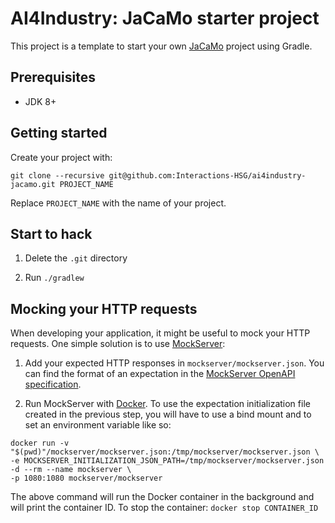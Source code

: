 # AI4Industry: JaCaMo starter project

This project is a template to start your own [JaCaMo](https://github.com/jacamo-lang/jacamo) project using Gradle. 

## Prerequisites

- JDK 8+

## Getting started

Create your project with:

```
git clone --recursive git@github.com:Interactions-HSG/ai4industry-jacamo.git PROJECT_NAME
```

Replace `PROJECT_NAME` with the name of your project.

## Start to hack

1. Delete the `.git` directory

2. Run `./gradlew`

## Mocking your HTTP requests

When developing your application, it might be useful to mock your HTTP requests. One simple solution is to use [MockServer](https://www.mock-server.com/):

1. Add your expected HTTP responses in `mockserver/mockserver.json`. You can find the format of an expectation in the [MockServer OpenAPI specification](https://app.swaggerhub.com/apis/jamesdbloom/mock-server-openapi/5.10.x#/Expectation).

2. Run MockServer with [Docker](https://www.docker.com/). To use the expectation initialization file created in the previous step, you will have to use a bind mount and to set an environment variable like so:

```
docker run -v "$(pwd)"/mockserver/mockserver.json:/tmp/mockserver/mockserver.json \
-e MOCKSERVER_INITIALIZATION_JSON_PATH=/tmp/mockserver/mockserver.json -d --rm --name mockserver \
-p 1080:1080 mockserver/mockserver
```

The above command will run the Docker container in the background and will print the container ID. To stop the container: `docker stop CONTAINER_ID` 